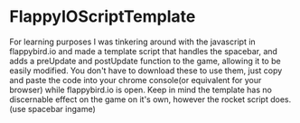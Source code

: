 # FlappyIOScriptTemplate
For learning purposes I was tinkering around with the javascript in flappybird.io and made a template script that handles the spacebar, and adds a preUpdate and postUpdate function to the game, allowing it to be easily modified. You don't have to download these to use them, just copy and paste the code into your chrome console(or equivalent for your browser) while flappybird.io is open. Keep in mind the template has no discernable effect on the game on it's own, however the rocket script does. (use spacebar ingame)

